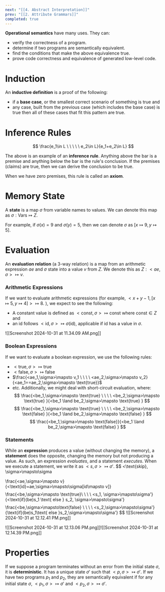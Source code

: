 ```yaml
---
next: "[[4. Abstract Interpretation]]"
prev: "[[2. Attribute Grammars]]"
completed: true
---
```

**Operational semantics** have many uses. They can:
- verify the correctness of a program.
- determine if two programs are semantically equivalent. 
- find the conditions that make the above equivalence true. 
- prove code correctness and equivalence of generated low-level code. 

# Induction
An **inductive definition** is a proof of the following:
- if a **base case**, or the smallest correct scenario of something is true and
- any case, built from the previous case (which includes the base case) is true
then all of these cases that fit this pattern are true. 

# Inference Rules
$$
\frac{e_1\in L \ \ \ \ \ e_2\in L}{e_1+e_2\in L}
$$

The above is an example of an **inference rule**. Anything above the bar is a premise and anything below the bar is the rule's conclusion. If the premises (claims) are true, then we can derive the conclusion to be true. 

When we have zero premises, this rule is called an **axiom**. 

# Memory State
A **state** is a map $\sigma$ from variable names to values. We can denote this map as $\sigma: \text{Vars} \mapsto Z$. 

For example, if $\sigma(x)=9$ and $\sigma(y)=5$, then we can denote $\sigma$ as $[x\mapsto9, y\mapsto5]$. 

# Evaluation
An **evaluation relation** (a 3-way relation) is a map from an arithmetic expression $ae$ and $\sigma$ state into a value $v$ from $Z$. We denote this as $Z: <ae,\sigma> \mapsto v$. 



### Arithmetic Expressions
If we want to evaluate arithmetic expressions (for example, $<x+y-1, [x\mapsto5,y\mapsto4]>\mapsto8$. ), we expect to see the following:
- A constant value is defined as $<\text{const}, \sigma> \mapsto \text{const}$ where $\text{const} \in Z$ and
 - an id follows $<\text{id}, \sigma>\mapsto \sigma(\text{id})$, applicable if $\text{id}$ has a value in $\sigma$. 
 
![[Screenshot 2024-10-31 at 11.34.09 AM.png]]

### Boolean Expressions
If we want to evaluate a boolean expression, we use the following rules:
- $<\text{true}, \sigma> \mapsto \text{true}$
- $<\text{false}, \sigma> \mapsto \text{false}$
- $\frac{<ae_1,\sigma>\mapsto v_1 \ \ \ \ <ae_2,\sigma>\mapsto v_2}{<ae_1==ae_2,\sigma>\mapsto \text{true}}$
- etc.
Additionally, we might deal with short-circuit evaluation, where:
$$
\frac{<be_1,\sigma>\mapsto \text{true} \ \ \ \ <be_2,\sigma>\mapsto \text{true} }{<be_1 \land be_2,\sigma>\mapsto \text{true} }
$$
$$
\frac{<be_1,\sigma>\mapsto \text{true} \ \ \ \ <be_2,\sigma>\mapsto \text{false} }{<be_1 \land be_2,\sigma>\mapsto \text{false} }
$$
$$
\frac{<be_1,\sigma>\mapsto \text{false}}{<be_1 \land be_2,\sigma>\mapsto \text{false} }
$$
### Statements
While an **expression** produces a value (without changing the memory), a **statement** does the opposite, changing the memory but not producing a value. As such, an expression *evaluates*, and a statement *executes*. When we execute a statement, we write it as $<s,\sigma> \mapsto \sigma'$. 
$$
<\text{skip}, \sigma>\mapsto\sigma

$$
$$

\frac{<ae,\sigma>\mapsto v}{<\text{id}=ae,\sigma>\mapsto\sigma[id\mapsto v]}
$$
$$
\frac{<be,\sigma>\mapsto \text{true}\ \ \ \ <s_1, \sigma>\mapsto\sigma'}{<\text{if}(be)s_1 \text{ else } s_2, \sigma>\mapsto\sigma'}
$$
$$
\frac{<be,\sigma>\mapsto\text{false} \ \ \ \ <s_2,\sigma>\mapsto\sigma'}{\text{if}(be)s_1\text{ else }s_2,\sigma>\mapsto\sigma'}
$$
![[Screenshot 2024-10-31 at 12.12.41 PM.png]]

![[Screenshot 2024-10-31 at 12.13.06 PM.png]]![[Screenshot 2024-10-31 at 12.14.39 PM.png]]
# Properties
If we suppose a program terminates without an error from the initial state $\sigma$, it is **deterministic**. It has a unique state $\sigma'$ such that $<p,\sigma>\mapsto \sigma'$. 
If we have two programs $p_1$ and $p_2$, they are semantically equivalent if for any initial state $\sigma$, $<p_1,\sigma>\mapsto\sigma'$ and $<p_2,\sigma>\mapsto\sigma'$.